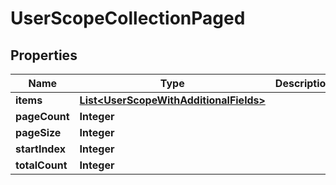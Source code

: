 
# UserScopeCollectionPaged

## Properties
Name | Type | Description | Notes
------------ | ------------- | ------------- | -------------
**items** | [**List&lt;UserScopeWithAdditionalFields&gt;**](UserScopeWithAdditionalFields.md) |  |  [optional]
**pageCount** | **Integer** |  |  [optional]
**pageSize** | **Integer** |  |  [optional]
**startIndex** | **Integer** |  |  [optional]
**totalCount** | **Integer** |  |  [optional]



